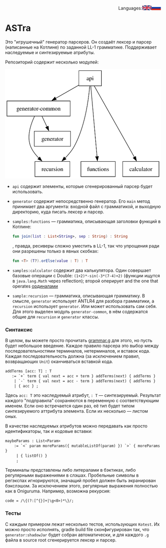
<div align="right"><p style='align: right;'>
Languages: <a href="README-RU.md"><img src="/flags/RU.png" alt="Russian" width="6%"  align="right"></a> <a href="README.md"><img src="/flags/UK.png" alt="English" width="6%" align="right"></a> 
</p></div>

# ASTra

Это "игрушечный" генератор парсеров. Он создаёт лексер и парсер (написанные на Котлине) по заданной LL-1 грамматике. Поддерживает наследуемые и синтезируемые атрибуты. 

Репозиторий содержит несколько модулей:

![deps.svg](deps.svg)

- `api` содержит элементы, которые сгенерированный парсер будет использовать.
- `generator` содержит непосредственно генератор. Его `main` метод принимает два аргумента: входной файл с грамматикой, и выходную директорию, куда писать лексер и парсер.

- `samples:functions` — грамматика, описывающая заголовки функций в Котлине:
    ```kt
    fun join(list : List<String>, sep : String) : String
    ```
  , правда, ресиверы сложно уместить в LL-1, так что упрощения ради они разрешены только в явных скобках:
    ```kt
    fun <T> (T?).orElse(value : T) : T
    ``` 

- `samples:calculator` содержит два калькулятора.
  Один совершает базовые операции с Double: `(1+2)*-sin(-3*(7-4)+2)` (функции ищутся в `java.lang.Math` через reflection); второй оперирует and the one that operates [ординалами](https://ru.wikipedia.org/wiki/%D0%9F%D0%BE%D1%80%D1%8F%D0%B4%D0%BA%D0%BE%D0%B2%D0%BE%D0%B5_%D1%87%D0%B8%D1%81%D0%BB%D0%BE)
- `sample:recursion` — грамматика, описывающая грамматику. В смысле, `generator` использует ANTLR4 для разбора грамматики, а
  `recursion` использует `generator`. Или может использовать сам себя.
  Для этого выделен модуль `generator-common`, в нём содержатся общие для `recursion` и `generator` классы.

### Синтаксис

В целом, вы можете просто прочитать [grammar.g](samples/recursion/src/grammar.g) для этого, но пусть будет небольшое введение.
Каждое правило парсера это выбор между последовательностями терминалов, нетерминалов, и вставок кода. Каждая последовательность должна (за исключением правил, возвращающих `Unit`) оканчиваться вставкой кода. 

```
addTerms [acc: T] : T
   := `+` term { val next = acc + term } addTerms(next) { addTerms }
    | `-` term { val next = acc - term } addTerms(next) { addTerms }
    | { acc } ;
```

Здесь `acc: T` это наследуемый атрибут, `: T` — синтезируемый.
Результат каждого "подправила" сохраняются в переменную с соответствующим именем. Если оно встречается один раз, её тип будет типом синтезируемого аттрибута элемента. Если их несколько — листом оных.

В качестве наследуемых атрибутов можно передавать как просто идентификаторы, так и кодовые вставки:

```
maybeParams : List<Param>
    := `<` param moreParams({ mutableListOf(param) }) `>` { moreParams }
     | { listOf() }
     ;
```

Терминалы представлены либо литералами в бэктиках, либо регулярными выражениями в слэшах. Пробельные символы в регэкспах игнорируются, значащий пробел должен быть экранирован бэкслэшом. За исключением этого, регулярные выражения полностью как в Oniguruma. Например, возможна рекурсия:

```
code = /\{(?:[^{}]+|\g<0>)*\}/;
```

### Тесты

С каждым примером лежат несколько тестов, использующих `Kotest`. Их можно просто исполнять, gradle build file сконфигурирован так, что `generator:shadowJar` будет собран автоматически, и для каждого `.g` файла в source root сгенерируется лексер и парсер. 